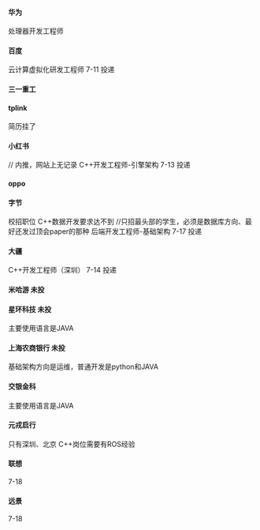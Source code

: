 #### 华为
处理器开发工程师

#### 百度
云计算虚拟化研发工程师
7-11 投递

#### 三一重工

#### tplink
简历挂了

#### 小红书
// 内推，网站上无记录
C++开发工程师-引擎架构
7-13 投递

#### oppo

#### 字节
校招职位 C++数据开发要求达不到 //只招最头部的学生，必须是数据库方向、最好还发过顶会paper的那种
后端开发工程师-基础架构 
7-17 投递

#### 大疆
C++开发工程师（深圳）
7-14 投递

#### 米哈游 未投

#### 星环科技 未投
主要使用语言是JAVA

#### 上海农商银行 未投
基础架构方向是运维，普通开发是python和JAVA

#### 交银金科
主要使用语言是JAVA

#### 元戎启行 
只有深圳、北京
C++岗位需要有ROS经验

#### 联想
7-18

#### 远景
7-18
